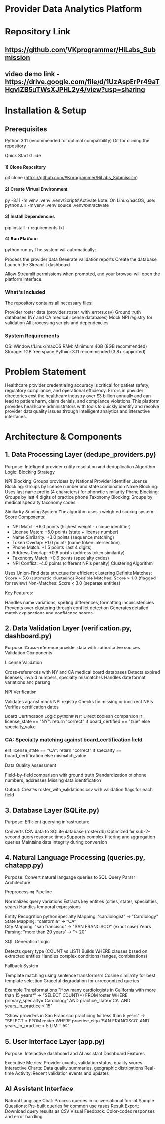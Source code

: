 # Provider Data Analytics Platform
# Repository Link
## https://github.com/VKprogrammer/HiLabs_Submission
## video demo link - https://drive.google.com/file/d/1UzAspErPr49aTHgvIZB5uTWsXJPHL2y4/view?usp=sharing
# Installation & Setup
## Prerequisites

Python 3.11 (recommended for optimal compatibility)
Git for cloning the repository

Quick Start Guide

#### 1) Clone Repository
git clone (https://github.com/VKprogrammer/HiLabs_Submission)

#### 2) Create Virtual Environment
 py -3.11 -m venv .venv
.venv\Scripts\Activate
Note: On Linux/macOS, use:
python3.11 -m venv .venv
source .venv/bin/activate

#### 3) Install Dependencies
pip install -r requirements.txt

#### 4) Run Platform
python run.py
The system will automatically:

Process the provider data
Generate validation reports
Create the database
Launch the Streamlit dashboard

Allow Streamlit permissions when prompted, and your browser will open the platform interface.

### What's Included
The repository contains all necessary files:

Provider roster data (provider_roster_with_errors.csv)
Ground truth databases (NY and CA medical license databases)
Mock NPI registry for validation
All processing scripts and dependencies

### System Requirements

OS: Windows/Linux/macOS
RAM: Minimum 4GB (8GB recommended)
Storage: 1GB free space
Python: 3.11 recommended (3.8+ supported)



# Problem Statement
Healthcare provider credentialing accuracy is critical for patient safety, regulatory compliance, and operational efficiency. Errors in provider directories cost the healthcare industry over $3 billion annually and can lead to patient harm, claim denials, and compliance violations. This platform provides healthcare administrators with tools to quickly identify and resolve provider data quality issues through intelligent analytics and interactive interfaces.

# Architecture & Components
## 1. Data Processing Layer (dedupe_providers.py)
Purpose: Intelligent provider entity resolution and deduplication
Algorithm Logic:
Blocking Strategy

NPI Blocking: Groups providers by National Provider Identifier
License Blocking: Groups by license number and state combination
Name Blocking: Uses last name prefix (4 characters) for phonetic similarity
Phone Blocking: Groups by last 4 digits of practice phone
Taxonomy Blocking: Groups by medical specialty taxonomy codes

Similarity Scoring System
The algorithm uses a weighted scoring system:
Score Components:
- NPI Match: +6.0 points (highest weight - unique identifier)
- License Match: +5.0 points (state + license number)
- Name Similarity: +3.0 points (sequence matching)
- Token Overlap: +1.0 points (name token intersection)
- Phone Match: +1.5 points (last 4 digits)
- Address Overlap: +0.8 points (address token similarity)
- Taxonomy Match: +0.6 points (specialty codes)
- NPI Conflict: -4.0 points (different NPIs penalty)
Clustering Algorithm

Uses Union-Find data structure for efficient clustering
Definite Matches: Score ≥ 5.0 (automatic clustering)
Possible Matches: Score ≥ 3.0 (flagged for review)
Non-Matches: Score < 3.0 (separate entities)

Key Features:

Handles name variations, spelling differences, formatting inconsistencies
Prevents over-clustering through conflict detection
Generates detailed match explanations and confidence scores

## 2. Data Validation Layer (verification.py, dashboard.py)
Purpose: Cross-reference provider data with authoritative sources
Validation Components

License Validation

Cross-references with NY and CA medical board databases
Detects expired licenses, invalid numbers, specialty mismatches
Handles date format variations and parsing


NPI Verification

Validates against mock NPI registry
Checks for missing or incorrect NPIs
Verifies certification dates


Board Certification Logic
python# NY: Direct boolean comparison
if license_state == "NY":
    return "correct" if board_certified == "true" else specialty_value

### CA: Specialty matching against board_certification field
elif license_state == "CA":
    return "correct" if specialty == board_certification else mismatch_value

Data Quality Assessment

Field-by-field comparison with ground truth
Standardization of phone numbers, addresses
Missing data identification



Output: Creates roster_with_validations.csv with validation flags for each field
## 3. Database Layer (SQLite.py)
Purpose: Efficient querying infrastructure

Converts CSV data to SQLite database (roster.db)
Optimized for sub-2-second query response times
Supports complex filtering and aggregation queries
Maintains data integrity during conversion

## 4. Natural Language Processing (queries.py, chatapp.py)
Purpose: Convert natural language queries to SQL
Query Parser Architecture

Preprocessing Pipeline

Normalizes query variations
Extracts key entities (cities, states, specialties, years)
Handles temporal expressions


Entity Recognition
pythonSpecialty Mapping: "cardiologist" → "Cardiology"
State Mapping: "california" → "CA"  
City Mapping: "san francisco" → "SAN FRANCISCO" (exact case)
Years Parsing: "more than 20 years" → "> 20"

SQL Generation Logic

Detects query type (COUNT vs LIST)
Builds WHERE clauses based on extracted entities
Handles complex conditions (ranges, combinations)


Fallback System

Template matching using sentence transformers
Cosine similarity for best template selection
Graceful degradation for unrecognized queries



Example Transformations
"How many cardiologists in California with more than 15 years?"
→ "SELECT COUNT(*) FROM roster WHERE primary_specialty='Cardiology' 
   AND practice_state='CA' AND years_in_practice > 15"

"Show providers in San Francisco practicing for less than 5 years"
→ "SELECT * FROM roster WHERE practice_city='SAN FRANCISCO' 
   AND years_in_practice < 5 LIMIT 50"
   
## 5. User Interface Layer (app.py)
Purpose: Interactive dashboard and AI assistant
Dashboard Features

Executive Metrics: Provider counts, validation status, quality scores
Interactive Charts: Data quality summaries, geographic distributions
Real-time Activity: Recent validation events and updates

## AI Assistant Interface

Natural Language Chat: Process queries in conversational format
Sample Questions: Pre-built queries for common use cases
Result Export: Download query results as CSV
Visual Feedback: Color-coded responses and error handling


